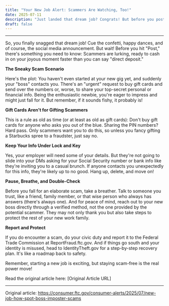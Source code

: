 ```yaml
---
title: "Your New Job Alert: Scammers Are Watching, Too!"
date: 2025-07-11
description: "Just landed that dream job? Congrats! But before you post it on social media, read this guide to avoid becoming the target of scammers."
draft: false
---
```


---

So, you finally snagged that dream job! Cue the confetti, happy dances, and of course, the social media announcement. But wait! Before you hit "Post," there's something you need to know: Scammers are lurking, ready to cash in on your joyous moment faster than you can say "direct deposit."

**The Sneaky Scam Scenario**

Here's the plot: You haven't even started at your new gig yet, and suddenly your "boss" contacts you. There's an "urgent" request to buy gift cards and send over the numbers or, worse, to share your top-secret personal or financial info. Being the enthusiastic newbie, you're eager to impress and might just fall for it. But remember, if it sounds fishy, it probably is!

**Gift Cards Aren't for Gifting Scammers**

This is a rule as old as time (or at least as old as gift cards): Don't buy gift cards for anyone who asks you out of the blue. Sharing the PIN numbers? Hard pass. Only scammers want you to do this, so unless you fancy gifting a Starbucks spree to a fraudster, just say no.

**Keep Your Info Under Lock and Key**

Yes, your employer will need some of your details. But they're not going to slide into your DMs asking for your Social Security number or bank info like they're inviting you to a casual brunch. If anyone contacts you unexpectedly for this info, they're likely up to no good. Hang up, delete, and move on!

**Pause, Breathe, and Double-Check**

Before you fall for an elaborate scam, take a breather. Talk to someone you trust, like a friend, family member, or that wise person who always has answers (there's always one). And for peace of mind, reach out to your new boss directly through a verified method, not the one provided by the potential scammer. They may not only thank you but also take steps to protect the rest of your new work family.

**Report and Protect**

If you do encounter a scam, do your civic duty and report it to the Federal Trade Commission at ReportFraud.ftc.gov. And if things go south and your identity is misused, head to IdentityTheft.gov for a step-by-step recovery plan. It's like a roadmap back to safety.

Remember, starting a new job is exciting, but staying scam-free is the real power move!

Read the original article here: [Original Article URL]

---
Original article: https://consumer.ftc.gov/consumer-alerts/2025/07/new-job-how-spot-boss-imposter-scams